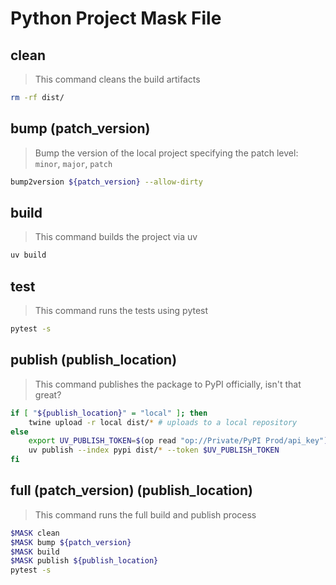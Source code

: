 # Python Project Mask File

## clean

> This command cleans the build artifacts

```bash
rm -rf dist/
```

## bump (patch_version)

> Bump the version of the local project specifying the patch level: `minor`, `major`, `patch`

```bash
bump2version ${patch_version} --allow-dirty
```

## build

> This command builds the project via uv

```bash
uv build
```

## test

> This command runs the tests using pytest

```bash
pytest -s
```

## publish (publish_location)

> This command publishes the package to PyPI officially, isn't that great?

```bash
if [ "${publish_location}" = "local" ]; then
    twine upload -r local dist/* # uploads to a local repository
else
    export UV_PUBLISH_TOKEN=$(op read "op://Private/PyPI Prod/api_key")
    uv publish --index pypi dist/* --token $UV_PUBLISH_TOKEN
fi
```

## full (patch_version) (publish_location)

> This command runs the full build and publish process

```bash
$MASK clean
$MASK bump ${patch_version}
$MASK build
$MASK publish ${publish_location}
pytest -s
```
